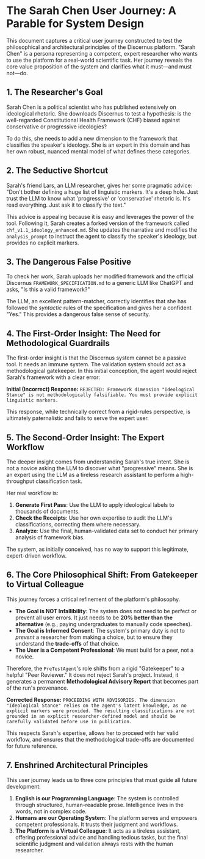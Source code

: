 # The Sarah Chen User Journey: A Parable for System Design

This document captures a critical user journey constructed to test the philosophical and architectural principles of the Discernus platform. "Sarah Chen" is a persona representing a competent, expert researcher who wants to use the platform for a real-world scientific task. Her journey reveals the core value proposition of the system and clarifies what it must—and must not—do.

## 1. The Researcher's Goal

Sarah Chen is a political scientist who has published extensively on ideological rhetoric. She downloads Discernus to test a hypothesis: is the well-regarded Constitutional Health Framework (CHF) biased against conservative or progressive ideologies?

To do this, she needs to add a new dimension to the framework that classifies the speaker's ideology. She is an expert in this domain and has her own robust, nuanced mental model of what defines these categories.

## 2. The Seductive Shortcut

Sarah's friend Lars, an LLM researcher, gives her some pragmatic advice: "Don't bother defining a huge list of linguistic markers. It's a deep hole. Just trust the LLM to know what 'progressive' or 'conservative' rhetoric is. It's read everything. Just ask it to classify the text."

This advice is appealing because it is easy and leverages the power of the tool. Following it, Sarah creates a forked version of the framework called `chf_v1.1_ideology_enhanced.md`. She updates the narrative and modifies the `analysis_prompt` to instruct the agent to classify the speaker's ideology, but provides no explicit markers.

## 3. The Dangerous False Positive

To check her work, Sarah uploads her modified framework and the official Discernus `FRAMEWORK_SPECIFICATION.md` to a generic LLM like ChatGPT and asks, "Is this a valid framework?"

The LLM, an excellent pattern-matcher, correctly identifies that she has followed the *syntactic* rules of the specification and gives her a confident "Yes." This provides a dangerous false sense of security.

## 4. The First-Order Insight: The Need for Methodological Guardrails

The first-order insight is that the Discernus system cannot be a passive tool. It needs an immune system. The validation system should act as a methodological gatekeeper. In this initial conception, the agent would reject Sarah's framework with a clear error:

**Initial (Incorrect) Response:** `REJECTED: Framework dimension "Ideological Stance" is not methodologically falsifiable. You must provide explicit linguistic markers.`

This response, while technically correct from a rigid-rules perspective, is ultimately paternalistic and fails to serve the expert user.

## 5. The Second-Order Insight: The Expert Workflow

The deeper insight comes from understanding Sarah's true intent. She is not a novice asking the LLM to discover what "progressive" means. She is an expert using the LLM as a tireless research assistant to perform a high-throughput classification task.

Her real workflow is:
1.  **Generate First Pass**: Use the LLM to apply ideological labels to thousands of documents.
2.  **Check the Receipts**: Use her own expertise to audit the LLM's classifications, correcting them where necessary.
3.  **Analyze**: Use the final, human-validated data set to conduct her primary analysis of framework bias.

The system, as initially conceived, has no way to support this legitimate, expert-driven workflow.

## 6. The Core Philosophical Shift: From Gatekeeper to Virtual Colleague

This journey forces a critical refinement of the platform's philosophy.

-   **The Goal is NOT Infallibility**: The system does not need to be perfect or prevent all user errors. It just needs to be **20% better than the alternative** (e.g., paying undergraduates to manually code speeches).
-   **The Goal is Informed Consent**: The system's primary duty is not to *prevent* a researcher from making a choice, but to ensure they understand the **trade-offs** of that choice.
-   **The User is a Competent Professional**: We must build for a peer, not a novice.

Therefore, the `PreTestAgent`'s role shifts from a rigid "Gatekeeper" to a helpful "Peer Reviewer." It does not reject Sarah's project. Instead, it generates a permanent **Methodological Advisory Report** that becomes part of the run's provenance.

**Corrected Response:** `PROCEEDING WITH ADVISORIES. The dimension "Ideological Stance" relies on the agent's latent knowledge, as no explicit markers were provided. The resulting classifications are not grounded in an explicit researcher-defined model and should be carefully validated before use in publication.`

This respects Sarah's expertise, allows her to proceed with her valid workflow, and ensures that the methodological trade-offs are documented for future reference.

## 7. Enshrined Architectural Principles

This user journey leads us to three core principles that must guide all future development:

1.  **English is our Programming Language**: The system is controlled through structured, human-readable prose. Intelligence lives in the words, not in complex code.
2.  **Humans are our Operating System**: The platform serves and empowers competent professionals. It trusts their judgment and workflows.
3.  **The Platform is a Virtual Colleague**: It acts as a tireless assistant, offering professional advice and handling tedious tasks, but the final scientific judgment and validation always rests with the human researcher. 